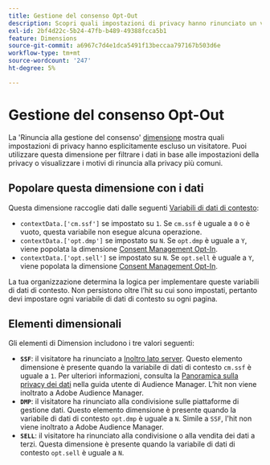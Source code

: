```yaml
---
title: Gestione del consenso Opt-Out
description: Scopri quali impostazioni di privacy hanno rinunciato un visitatore.
exl-id: 2bf4d22c-5b24-47fb-b489-49388fcca5b1
feature: Dimensions
source-git-commit: a6967c7d4e1dca5491f13beccaa797167b503d6e
workflow-type: tm+mt
source-wordcount: '247'
ht-degree: 5%

---
```


# Gestione del consenso Opt-Out

La &#39;Rinuncia alla gestione del consenso&#39; [dimensione](overview.md) mostra quali impostazioni di privacy hanno esplicitamente escluso un visitatore. Puoi utilizzare questa dimensione per filtrare i dati in base alle impostazioni della privacy o visualizzare i motivi di rinuncia alla privacy più comuni.

## Popolare questa dimensione con i dati

Questa dimensione raccoglie dati dalle seguenti [Variabili di dati di contesto](/help/implement/vars/page-vars/contextdata.md):

* `contextData.['cm.ssf']` se impostato su `1`. Se `cm.ssf` è uguale a `0` o è vuoto, questa variabile non esegue alcuna operazione.
* `contextData.['opt.dmp']` se impostato su `N`. Se `opt.dmp` è uguale a `Y`, viene popolata la dimensione [Consent Management Opt-In](cm-opt-in.md).
* `contextData.['opt.sell']` se impostato su `N`. Se `opt.sell` è uguale a `Y`, viene popolata la dimensione [Consent Management Opt-In](cm-opt-in.md).

La tua organizzazione determina la logica per implementare queste variabili di dati di contesto. Non persistono oltre l’hit su cui sono impostati, pertanto devi impostare ogni variabile di dati di contesto su ogni pagina.

## Elementi dimensionali

Gli elementi di Dimension includono i tre valori seguenti:

* **`SSF`**: il visitatore ha rinunciato a [Inoltro lato server](/help/admin/tools/manage-rs/edit-settings/general/c-server-side-forwarding/ssf.md). Questo elemento dimensione è presente quando la variabile di dati di contesto `cm.ssf` è uguale a `1`. Per ulteriori informazioni, consulta la [Panoramica sulla privacy dei dati](https://experienceleague.adobe.com/docs/audience-manager/user-guide/overview/data-privacy/data-privacy.html?lang=it) nella guida utente di Audience Manager. L’hit non viene inoltrato a Adobe Audience Manager.
* **`DMP`**: il visitatore ha rinunciato alla condivisione sulle piattaforme di gestione dati. Questo elemento dimensione è presente quando la variabile di dati di contesto `opt.dmp` è uguale a `N`. Simile a `SSF`, l&#39;hit non viene inoltrato a Adobe Audience Manager.
* **`SELL`**: il visitatore ha rinunciato alla condivisione o alla vendita dei dati a terzi. Questa dimensione è presente quando la variabile di dati di contesto `opt.sell` è uguale a `N`.
